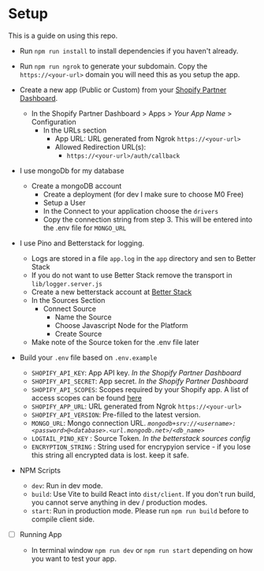 # Setup

This is a guide on using this repo. 

- Run `npm run install` to install dependencies if you haven't already.

- Run `npm run ngrok` to generate your subdomain. Copy the `https://<your-url>` domain you will need this as you setup the app. 

- Create a new app (Public or Custom) from your [Shopify Partner Dashboard](https://partners.shopify.com).
  - In the Shopify Partner Dashboard > Apps > _Your App Name_ > Configuration
      - In the URLs section
        - App URL: URL generated from Ngrok `https://<your-url>`
        - Allowed Redirection URL(s):
          - `https://<your-url>/auth/callback`

- I use mongoDb for my database
  - Create a mongoDB account
    - Create a deployment (for dev I make sure to choose M0 Free) 
    - Setup a User 
    - In the Connect to your application choose the `drivers`
    - Copy the connection string from step 3. This will be entered into the .env file for `MONGO_URL`

- I use Pino and Betterstack for logging.
  - Logs are stored in a file `app.log` in the `app` directory and sen to Better Stack
  - If you do not want to use Better Stack remove the transport in `lib/logger.server.js`
  - Create a new betterstack account at [Better Stack](https://betterstack.com/logs)
  - In the Sources Section
    - Connect Source
      - Name the Source
      - Choose Javascript Node for the Platform
      - Create Source
  - Make note of the Source token for the .env file later


- Build your `.env` file based on `.env.example`

  - `SHOPIFY_API_KEY`: App API key. *In the Shopify Partner Dashboard*
  - `SHOPIFY_API_SECRET`: App secret. *In the Shopify Partner Dashboard*
  - `SHOPIFY_API_SCOPES`: Scopes required by your Shopify app. A list of access scopes can be found [here](https://shopify.dev/api/usage/access-scopes)
  - `SHOPIFY_APP_URL`: URL generated from Ngrok `https://<your-url>`
  - `SHOPIFY_API_VERSION`: Pre-filled to the latest version. 
  - `MONGO_URL`: Mongo connection URL. *`mongodb+srv://<username>:<password>@<database>.<url.mongodb.net>/<db_name>`*
  - `LOGTAIL_PINO_KEY` : Source Token. *In the betterstack sources config* 
  - `ENCRYPTION_STRING` : String used for encrypyion service - if you lose this string all encrypted data is lost. keep it safe.
  
- NPM Scripts

  - `dev`: Run in dev mode.
  - `build`: Use Vite to build React into `dist/client`. If you don't run build, you cannot serve anything in dev / production modes.
  - `start`: Run in production mode. Please run `npm run build` before to compile client side.

- [ ] Running App

  - In terminal window `npm run dev` or `npm run start` depending on how you want to test your app.
